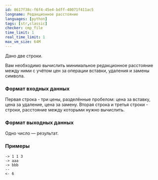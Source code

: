 ```yaml
---
id: 8617f38c-f6f4-45e4-bdff-40071f411ac5
longname: Редакционное расстояние
languages: [python]
tags: [str,classic]
checker: cmp_file
time_limit: 1
real_time_limit: 1
max_vm_size: 64M
---
```



Дано две строки.

Вам необходимо вычислить минимальное редакционное расстояние между ними с учётом цен за операции вставки, удаления и замены символа.

### Формат входных данных

Первая строка - три цены, разделённые пробелом: цена за вставку, цена за удаление, цена за замену.
Вторая строка и третья строки - строки, расстояние между которыми нужно вычислить.

### Формат выходных данных

Одно число — результат.

### Примеры

```
-> 1 1 3
-> aaa
-> bbb
--
<- 6
```
